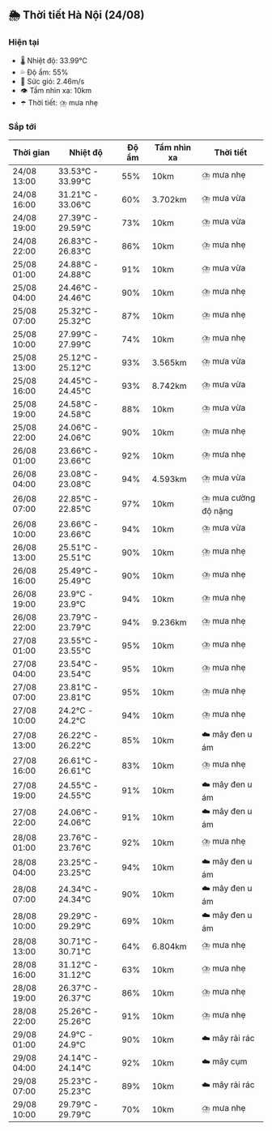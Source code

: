 ## 🌦️ Thời tiết Hà Nội (24/08)

### Hiện tại

- 🌡️ Nhiệt độ: 33.99℃
- 💦 Độ ẩm: 55%
- 💨 Sức gió: 2.46m/s
- 👁️ Tầm nhìn xa: 10km
- ☂️ Thời tiết: ⛈️ mưa nhẹ

### Sắp tới

| Thời gian | Nhiệt độ | Độ ẩm | Tầm nhìn xa | Thời tiết |
| --- | --- | --- | --- | --- |
| 24/08 13:00 | 33.53℃ - 33.99℃ | 55% | 10km | ⛈️ mưa nhẹ |
| 24/08 16:00 | 31.21℃ - 33.06℃ | 60% | 3.702km | ⛈️ mưa vừa |
| 24/08 19:00 | 27.39℃ - 29.59℃ | 73% | 10km | ⛈️ mưa vừa |
| 24/08 22:00 | 26.83℃ - 26.83℃ | 86% | 10km | ⛈️ mưa nhẹ |
| 25/08 01:00 | 24.88℃ - 24.88℃ | 91% | 10km | ⛈️ mưa vừa |
| 25/08 04:00 | 24.46℃ - 24.46℃ | 90% | 10km | ⛈️ mưa nhẹ |
| 25/08 07:00 | 25.32℃ - 25.32℃ | 87% | 10km | ⛈️ mưa nhẹ |
| 25/08 10:00 | 27.99℃ - 27.99℃ | 74% | 10km | ⛈️ mưa nhẹ |
| 25/08 13:00 | 25.12℃ - 25.12℃ | 93% | 3.565km | ⛈️ mưa vừa |
| 25/08 16:00 | 24.45℃ - 24.45℃ | 93% | 8.742km | ⛈️ mưa vừa |
| 25/08 19:00 | 24.58℃ - 24.58℃ | 88% | 10km | ⛈️ mưa vừa |
| 25/08 22:00 | 24.06℃ - 24.06℃ | 90% | 10km | ⛈️ mưa nhẹ |
| 26/08 01:00 | 23.66℃ - 23.66℃ | 92% | 10km | ⛈️ mưa nhẹ |
| 26/08 04:00 | 23.08℃ - 23.08℃ | 94% | 4.593km | ⛈️ mưa vừa |
| 26/08 07:00 | 22.85℃ - 22.85℃ | 97% | 10km | ⛈️ mưa cường độ nặng |
| 26/08 10:00 | 23.66℃ - 23.66℃ | 94% | 10km | ⛈️ mưa vừa |
| 26/08 13:00 | 25.51℃ - 25.51℃ | 90% | 10km | ⛈️ mưa nhẹ |
| 26/08 16:00 | 25.49℃ - 25.49℃ | 90% | 10km | ⛈️ mưa nhẹ |
| 26/08 19:00 | 23.9℃ - 23.9℃ | 94% | 10km | ⛈️ mưa nhẹ |
| 26/08 22:00 | 23.79℃ - 23.79℃ | 94% | 9.236km | ⛈️ mưa nhẹ |
| 27/08 01:00 | 23.55℃ - 23.55℃ | 95% | 10km | ⛈️ mưa nhẹ |
| 27/08 04:00 | 23.54℃ - 23.54℃ | 95% | 10km | ⛈️ mưa nhẹ |
| 27/08 07:00 | 23.81℃ - 23.81℃ | 95% | 10km | ⛈️ mưa nhẹ |
| 27/08 10:00 | 24.2℃ - 24.2℃ | 94% | 10km | ⛈️ mưa nhẹ |
| 27/08 13:00 | 26.22℃ - 26.22℃ | 85% | 10km | ☁️ mây đen u ám |
| 27/08 16:00 | 26.61℃ - 26.61℃ | 83% | 10km | ⛈️ mưa nhẹ |
| 27/08 19:00 | 24.55℃ - 24.55℃ | 91% | 10km | ☁️ mây đen u ám |
| 27/08 22:00 | 24.06℃ - 24.06℃ | 91% | 10km | ☁️ mây đen u ám |
| 28/08 01:00 | 23.76℃ - 23.76℃ | 92% | 10km | ⛈️ mưa nhẹ |
| 28/08 04:00 | 23.25℃ - 23.25℃ | 94% | 10km | ☁️ mây đen u ám |
| 28/08 07:00 | 24.34℃ - 24.34℃ | 90% | 10km | ☁️ mây đen u ám |
| 28/08 10:00 | 29.29℃ - 29.29℃ | 69% | 10km | ☁️ mây đen u ám |
| 28/08 13:00 | 30.71℃ - 30.71℃ | 64% | 6.804km | ⛈️ mưa nhẹ |
| 28/08 16:00 | 31.12℃ - 31.12℃ | 63% | 10km | ⛈️ mưa nhẹ |
| 28/08 19:00 | 26.37℃ - 26.37℃ | 86% | 10km | ⛈️ mưa nhẹ |
| 28/08 22:00 | 25.26℃ - 25.26℃ | 91% | 10km | ⛈️ mưa nhẹ |
| 29/08 01:00 | 24.9℃ - 24.9℃ | 90% | 10km | ☁️ mây rải rác |
| 29/08 04:00 | 24.14℃ - 24.14℃ | 92% | 10km | ☁️ mây cụm |
| 29/08 07:00 | 25.23℃ - 25.23℃ | 89% | 10km | ☁️ mây rải rác |
| 29/08 10:00 | 29.79℃ - 29.79℃ | 70% | 10km | ⛈️ mưa nhẹ |
